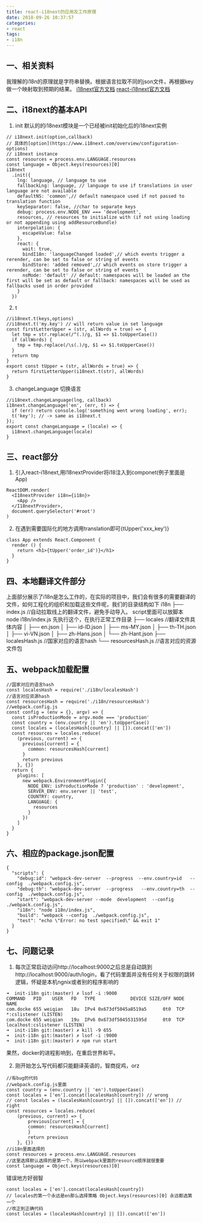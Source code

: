 ```yaml
---
title: react-i18next的应用及工作原理
date: 2018-09-26 10:37:57
categories: 
- react
tags:
- i18n
---
```

## 一、相关资料
我理解的i18n的原理就是字符串替换。根据语言拉取不同的json文件，再根据key做一个映射取到预期的结果。
[i18next官方文档](https://www.i18next.com/)
[react-i18next官方文档](https://react.i18next.com/)

## 二、i18next的基本API
1. init 默认的的i18next模块是一个已经被init初始化后的i18next实例
```
// i18next.init(option,callback) 
// 具体的[option](https://www.i18next.com/overview/configuration-options)
// i18next instance
const resources = process.env.LANGUAGE.resources
const language = Object.keys(resources)[0]
i18next
  .init({
    lng: language, // language to use
    fallbackLng: language, // language to use if translations in user language are not available
    defaultNS: 'common',// default namespace used if not passed to translation function​
    keySeparator: false, //char to separate keys
    debug: process.env.NODE_ENV === 'development',
    resources, // resources to initialize with (if not using loading or not appending using addResourceBundle)
    interpolation: {
      escapeValue: false
    },
    react: {
      wait: true,
      bindI18n: 'languageChanged loaded',// which events trigger a rerender, can be set to false or string of events
      bindStore: 'added removed',// which events on store trigger a rerender, can be set to false or string of events
      nsMode: 'default' // default: namespaces will be loaded an the first will be set as default or fallback: namespaces will be used as fallbacks used in order provided
    }
  })
```
2. t
```
//i18next.t(keys,options)
//i18next.t('my.key') // will return value in set language
const firstLetterUpper = (str, allWords = true) => {
  let tmp = str.replace(/^(.)/g, $1 => $1.toUpperCase())
  if (allWords) {
    tmp = tmp.replace(/\s(.)/g, $1 => $1.toUpperCase())
  }
  return tmp
}
export const tUpper = (str, allWords = true) => {
  return firstLetterUpper(i18next.t(str), allWords)
}
```
3. changeLanguage 切换语言
```
//i18next.changeLanguage(lng, callback)
i18next.changeLanguage('en', (err, t) => {
  if (err) return console.log('something went wrong loading', err);
  t('key'); // -> same as i18next.t
});
export const changeLanguage = (locale) => {
  i18next.changeLanguage(locale)
}
```
## 三、react部分
1. 引入react-i18next,用I18nextProvider将i18注入到componet(例子里面是App)
```
ReactDOM.render(
  <I18nextProvider i18n={i18n}>
    <App />
  </I18nextProvider>,
  document.querySelector('#root')
)
```
2. 在遇到需要国际化的地方调用translation即可{tUpper('xxx_key')}
```
class App extends React.Component {
  render () {
    return <h1>{tUpper('order_id')}</h1>
  }
}
```
## 四、本地翻译文件部分 
上面部分展示了i18n是怎么工作的，在实际的项目中，我们会有很多的需要翻译的文件，如何工程化的组织和加载这些文件呢，我们的目录结构如下
i18n
├── index.js //自动拉取线上的翻译文件，避免手动导入。 script里面可以放脚本 node i18n/index.js 先执行这个，在执行正常工作目录
├── locales //翻译文件具体内容
│   ├── en.json
│   ├── id-ID.json
│   ├── ms-MY.json
│   ├── th-TH.json
│   ├── vi-VN.json
│   ├── zh-Hans.json
│   └── zh-Hant.json
├── localesHash.js //国家对应的语言hash
└── resourcesHash.js //语言对应的资源文件包

## 五、webpack加载配置
```
//国家对应的语言hash
const localesHash = require('./i18n/localesHash')
//语言对应资源hash
const resourcesHash = require('./i18n/resourcesHash')
//webpack.config.js
const config = (env = {}, argv) => {
  const isProductionMode = argv.mode === 'production'
  const country = (env.country || 'en').toUpperCase()
  const locales = (localesHash[country] || []).concat(['en'])
  const resources = locales.reduce(
    (previous, current) => {
      previous[current] = {
        common: resourcesHash[current]
      }
      return previous
    }, {})
  return {
    plugins: [
      new webpack.EnvironmentPlugin({
        NODE_ENV: isProductionMode ? 'production' : 'development',
        SERVER_ENV: env.server || 'test',
        COUNTRY: country,
        LANGUAGE: {
          resources
        }
      })
    ]
  }
}
```
## 六、相应的package.json配置
```
{
  "scripts": {
    "debug:id": "webpack-dev-server  --progress  --env.country=id   --config  ./webpack.config.js",
    "debug:th": "webpack-dev-server  --progress   --env.country=th  --config  ./webpack.config.js",
    "start": "webpack-dev-server --mode  development  --config  ./webpack.config.js",
    "i18n": "node i18n/index.js",
    "build": "webpack --config  ./webpack.config.js",
    "test": "echo \"Error: no test specified\" && exit 1"
  }
}
```
## 七、问题记录
1. 每次正常启动访问http://localhost:9000之后总是自动跳到http://localhost:9000/auth/login，看了代码里面并没有任何关于权限的跳转逻辑，怀疑是本机ngnix或者别的程序影响的
```
➜  init-i18n git:(master) ✗ lsof -i :9000
COMMAND   PID    USER   FD   TYPE             DEVICE SIZE/OFF NODE NAME
com.docke 655 weiqian   18u  IPv4 0x673df5045a8519a5      0t0  TCP *:cslistener (LISTEN)
com.docke 655 weiqian   19u  IPv6 0x673df5045531595d      0t0  TCP localhost:cslistener (LISTEN)
➜  init-i18n git:(master) ✗ kill -9 655
➜  init-i18n git:(master) ✗ lsof -i :9000
➜  init-i18n git:(master) ✗ npm run start
```
果然，docker的进程影响到，在重启世界和平。

2. 刚开始怎么写代码都只能翻译英语的，智商捉鸡，orz
```
//有bug的代码
//webpack.config.js里面
const country = (env.country || 'en').toUpperCase()
const locales = ['en'].concat(localesHash[country]) // wrong
// const locales = (localesHash[country] || []).concat(['en']) // right
const resources = locales.reduce(
    (previous, current) => {
        previous[current] = {
        common: resourcesHash[current]
        }
        return previous
    }, {})
//i18n里面选择的
const resources = process.env.LANGUAGE.resources
//这里选择默认选择的是第一个，所以webpack里面的resource顺序就很重要
const language = Object.keys(resources)[0]
```
  错误地方好弱智
```
const locales = ['en'].concat(localesHash[country])
// locales的第一个永远是en那么选择策略 Object.keys(resources)[0] 永远都选第一个
//改正到正确代码
const locales = (localesHash[country] || []).concat(['en'])
```

   



 
